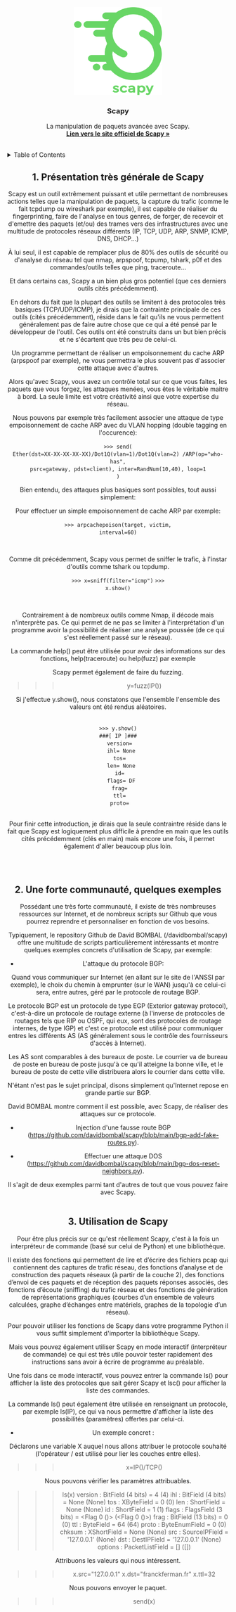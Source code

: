 <div id="top"></div>

<div align="center">
  <a href="https://github.com/franckferman/network-elements-synthesis">
    <img src="https://raw.githubusercontent.com/franckferman/network-elements-synthesis/main/img/scapy.png" alt="Scapy" width="200" height="200">
  </a>

<h3 align="center">Scapy</h3>

  <p align="center">
    La manipulation de paquets avancée avec Scapy.
    <br/>
    <a href="https://scapy.net/"><strong>Lien vers le site officiel de Scapy »</strong></a>
    <br/>
	<br/>
  </p>
</div>

<details>
  <summary>Table of Contents</summary>
  <ol>
	  <li><a href="#1-présentation-de-Scapy">Présentation très générale de Scapy</a></li>
    <li><a href="#2-une-forte-communaute">Une forte communauté, quelques exemples de scripts</a></li>
      <li><a href="#3-Scapy-utilisation">Utilisation de Scapy</a></li>
  </ol>
</details>

<div align="center">
<h2>1. Présentation très générale de Scapy</h2>

<p>Scapy est un outil extrêmement puissant et utile permettant de nombreuses actions telles que la manipulation de paquets, la capture du trafic (comme le fait tcpdump ou wireshark par exemple), il est capable de réaliser du fingerprinting, faire de l'analyse en tous genres, de forger, de recevoir et d'emettre des paquets (et/ou) des trames vers des infrastructures avec une multitude de protocoles réseaux différents (IP, TCP, UDP, ARP, SNMP, ICMP, DNS, DHCP...)<br/>

À lui seul, il est capable de remplacer plus de 80% des outils de sécurité ou d'analyse du réseau tel que nmap, arpspoof, tcpump, tshark, p0f et des commandes/outils telles que ping, traceroute...<br/>

Et dans certains cas, Scapy a un bien plus gros potentiel (que ces derniers outils cités précédemment).<br/>

En dehors du fait que la plupart des outils se limitent à des protocoles très basiques (TCP/UDP/ICMP), je dirais que la contrainte principale de ces outils (cités précédemment), réside dans le fait qu'ils ne vous permettent généralement pas de faire autre chose que ce qui a été pensé par le développeur de l'outil. Ces outils ont été construits dans un but bien précis et ne s'écartent que très peu de celui-ci.<br/>

Un programme permettant de réaliser un empoisonnement du cache ARP (arpspoof par exemple), ne vous permettra le plus souvent pas d'associer cette attaque avec d'autres.<br/>

Alors qu'avec Scapy, vous avez un contrôle total sur ce que vous faites, les paquets que vous forgez, les attaques menées, vous êtes le véritable maitre à bord. La seule limite est votre créativité ainsi que votre expertise du réseau.<br/>

Nous pouvons par exemple très facilement associer une attaque de type empoisonnement de cache ARP avec du VLAN hopping (double tagging en l'occurence):<br/>

<code>>>> send( Ether(dst=XX-XX-XX-XX-XX)/Dot1Q(vlan=1)/Dot1Q(vlan=2) /ARP(op="who-has", psrc=gateway, pdst=client), inter=RandNum(10,40), loop=1 )</code><br/>

Bien entendu, des attaques plus basiques sont possibles, tout aussi simplement:<br/>

Pour effectuer un simple empoisonnement de cache ARP par exemple:<br/>

<code>>>> arpcachepoison(target, victim, interval=60)</code>

<br/>

Comme dit précédemment, Scapy vous permet de sniffer le trafic, à l'instar d'outils comme tshark ou tcpdump.<br/>

<code>>>> x=sniff(filter="icmp")</code>
<code>>>> x.show()</code>

<br/>

Contrairement à de nombreux outils comme Nmap, il décode mais n'interprète pas. Ce qui permet de ne pas se limiter à l'interprétation d'un programme avoir la possibilité de réaliser une analyse poussée (de ce qui s'est réellement passé sur le réseau).<br/>

La commande help() peut être utilisée pour avoir des informations sur des fonctions, help(traceroute) ou help(fuzz) par exemple<br/> 

Scapy permet également de faire du fuzzing.<br/>

>>> y=fuzz(IP())<br/>

Si j'effectue y.show(), nous constatons que l'ensemble l'ensemble des valeurs ont été rendus aléatoires.<br/>

<code>
>>> y.show()
###[ IP ]###
  version= <RandNum>
  ihl= None
  tos= <RandByte>
  len= None
  id= <RandShort>
  flags= DF
  frag= <RandNum>
  ttl= <RandByte>
  proto= <RandByte>
</code><br/>

Pour finir cette introduction, je dirais que la seule contraintre réside dans le fait que Scapy est logiquement plus difficile à prendre en main que les outils cités précédemment (clés en main) mais encore une fois, il permet également d'aller beaucoup plus loin.

<br/><br/>

<div align="center">
<h2>2. Une forte communauté, quelques exemples</h2>

Possédant une très forte communauté, il existe de très nombreuses ressources sur Internet, et de nombreux scripts sur Github que vous pourrez reprendre et personnaliser en fonction de vos besoins.<br/>

Typiquement, le repository Github de David BOMBAL (/davidbombal/scapy) offre une multitude de scripts particulièrement intéressants et montre quelques exemples concrets d'utilisation de Scapy, par exemple:<br/>

-  L'attaque du protocole BGP:<br/>

Quand vous communiquer sur Internet (en allant sur le site de l'ANSSI par exemple), le choix du chemin à emprunter (sur le WAN) jusqu'à ce celui-ci sera, entre autres, géré par le protocole de routage BGP.<br/>

Le protocole BGP est un protocole de type EGP (Exterior gateway protocol), c'est-à-dire un protocole de routage externe (à l'inverse de protocoles de routages tels que RIP ou OSPF, qui eux, sont des protocoles de routage internes, de type IGP) et c'est ce protocole est utilisé pour communiquer entres les différents AS (AS généralement sous le contrôle des fournisseurs d'accès à Internet).<br/>

Les AS sont comparables à des bureaux de poste. Le courrier va de bureau de poste en bureau de poste jusqu'à ce qu'il atteigne la bonne ville, et le bureau de poste de cette ville distribuera alors le courrier dans cette ville.<br/>

N'étant n'est pas le sujet principal, disons simplement qu'Internet repose en grande partie sur BGP.<br/>

David BOMBAL montre comment il est possible, avec Scapy, de réaliser des attaques sur ce protocole.<br/>

- Injection d'une fausse route BGP (https://github.com/davidbombal/scapy/blob/main/bgp-add-fake-routes.py).<br/>

- Effectuer une attaque DOS (https://github.com/davidbombal/scapy/blob/main/bgp-dos-reset-neighbors.py).<br/>

Il s'agit de deux exemples parmi tant d'autres de tout que vous pouvez faire avec Scapy.<br/><br/>

<div align="center">
<h2>3. Utilisation de Scapy</h2>

<p>Pour être plus précis sur ce qu'est réellement Scapy, c'est à la fois un interpréteur de commande (basé sur celui de Python) et une bibliothèque.<br/>

Il existe des fonctions qui permettent de lire et d’écrire des fichiers pcap qui contiennent des captures de trafic réseau, des fonctions d’analyse et de construction des paquets réseaux (à partir de la couche 2), des fonctions d’envoi de ces paquets et de réception des paquets réponses associés, des fonctions d’écoute (sniffing) du trafic réseau et des fonctions de génération de représentations graphiques (courbes d’un ensemble de valeurs calculées, graphe d’échanges entre matériels, graphes de la topologie d’un réseau).<br/>

Pour pouvoir utiliser les fonctions de Scapy dans votre programme Python il vous suffit simplement d'importer la bibliothèque Scapy.<br/>

Mais vous pouvez également utiliser Scapy en mode interactif (interpréteur de commande) ce qui est très utile pouvoir tester rapidement des instructions sans avoir à écrire de programme au préalable.<br/>

Une fois dans ce mode interactif, vous pouvez entrer la commande ls() pour afficher la liste des protocoles que sait gérer Scapy et lsc() pour afficher la liste des commandes.<br/>

La commande ls() peut également être utilisée en renseignant un protocole, par exemple ls(IP), ce qui va nous permettre d'afficher la liste des possibilités (paramètres) offertes par celui-ci.<br/>

- Un exemple concret :<br/>

Déclarons une variable X auquel nous allons attribuer le protocole souhaité (l'opérateur / est utilisé pour lier les couches entre elles).<br/>

>>>x=IP()/TCP()

Nous pouvons vérifier les paramètres attribuables.<br/>

>>> ls(x)
version    : BitField  (4 bits)                  = 4               (4)
ihl        : BitField  (4 bits)                  = None            (None)
tos        : XByteField                          = 0               (0)
len        : ShortField                          = None            (None)
id         : ShortField                          = 1               (1)
flags      : FlagsField  (3 bits)                = <Flag 0 ()>     (<Flag 0 ()>)
frag       : BitField  (13 bits)                 = 0               (0)
ttl        : ByteField                           = 64              (64)
proto      : ByteEnumField                       = 0               (0)
chksum     : XShortField                         = None            (None)
src        : SourceIPField                       = '127.0.0.1'     (None)
dst        : DestIPField                         = '127.0.0.1'     (None)
options    : PacketListField                     = []              ([])

Attribuons les valeurs qui nous intéressent.<br/>

>>> x.src="127.0.0.1"
>>> x.dst="franckferman.fr"
>>> x.ttl=32

Nous pouvons envoyer le paquet.<br/>

>>> send(x)

